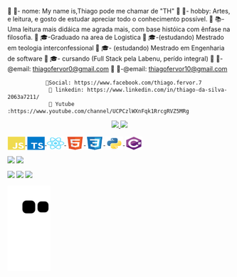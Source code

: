 🍔 👹- nome: My name is,Thiago pode me chamar de "TH"
🍔       🤛- hobby: Artes, e leitura, e gosto de estudar apreciar todo o conhecimento possível.
🍔            📚- Uma leitura mais didáica me agrada mais, com base históica com ênfase na filosofia. 
🍔                  🎓-Graduado na area de Logistica 
🍔              🎓-(estudando) Mestrado em teologia interconfessional 
🍔           🎓- (estudando) Mestrado em Engenharia de software
🍔       🎓- cursando (Full Stack pela Labenu, perído integral)
🍔    📧-@email: thiagofervor0@gmail.com 
🍔 📧-@email: thiagofervor10@gmail.com
                
                🐧Social: https://www.facebook.com/thiago.fervor.7
                 🐧 linkedin: https://www.linkedin.com/in/thiago-da-silva-2063a7211/
                 🐧 Yutube :https://www.youtube.com/channel/UCPCzlWXnFqk1RrcgRVZ5MRg
                 


<div align="center">
  <a href="https://github.com/thart10">
  <img height="180em" src="https://github-readme-stats.vercel.app/api?username=Thart10&show_icons=true&theme=aura&include_all_commits=true&count_private=true"/>
  <img height="180em" src="https://github-readme-stats.vercel.app/api/top-langs/?username=Thart10&layout=compact&langs_count=7&theme=dark"/>
</div>

<div style="display: inline_block"><br>
  <img align="center" alt="TH-Js" height="30" width="40" src="https://raw.githubusercontent.com/devicons/devicon/master/icons/javascript/javascript-plain.svg">
  <img align="center" alt="TH-Ts" height="30" width="40" src="https://raw.githubusercontent.com/devicons/devicon/master/icons/typescript/typescript-plain.svg">
  <img align="center" alt="ThArt10    -React" height="30" width="40" src="https://raw.githubusercontent.com/devicons/devicon/master/icons/react/react-original.svg">
  <img align="center" alt="TH-HTML" height="30" width="40" src="https://raw.githubusercontent.com/devicons/devicon/master/icons/html5/html5-original.svg">
  <img align="center" alt="TH-CSS" height="30" width="40" src="https://raw.githubusercontent.com/devicons/devicon/master/icons/css3/css3-original.svg">
  <img align="center" alt="TH-Python" height="30" width="40" src="https://raw.githubusercontent.com/devicons/devicon/master/icons/python/python-original.svg">
  <img align="center" alt="TH-Csharp" height="30" width="40" src="https://raw.githubusercontent.com/devicons/devicon/master/icons/csharp/csharp-original.svg">
  
</div>

<div>

<a href="https://www.youtube.com/channel/UCPCzlWXnFqk1RrcgRVZ5MRg" target="_blank"><img src="https://img.shields.io/badge/YouTube-FF0000?style=for-the-badge&logo=youtube&logoColor=white" target="_blank"></a>
  <a href="https://www.instagram.com/th.art.jsc/" target="_blank"><img src="https://img.shields.io/badge/-Instagram-%23E4405F?style=for-the-badge&logo=instagram&logoColor=white" target="_blank"></a>
 	
 <a href="https://discord.com/channels/@me" target="_blank"><img src="https://img.shields.io/badge/Discord-7289DA?style=for-the-badge&logo=discord&logoColor=white" target="_blank"></a> 
  <a href = "contato:thiagofervor10@gmail.com"><img src="https://img.shields.io/badge/-Gmail-%23333?style=for-the-badge&logo=gmail&logoColor=white" target="_blank"></a>
  <a href="https://www.linkedin.com/in/thiago-da-silva-2063a7211" target="_blank"><img src="https://img.shields.io/badge/-LinkedIn-%230077B5?style=for-the-badge&logo=linkedin&logoColor=white" target="_blank"></a> 
 
  ![Snake animation](https://github.com/rafaballerini/rafaballerini/blob/output/github-contribution-grid-snake.svg)
 

</div>
